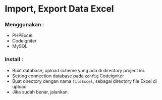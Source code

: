 # Import, Export Data Excel #

### Menggunakan : ###

- PHPExcel
- Codeigniter
- MySQL

### Install : ###

- Buat database, upload scheme yang ada di directory project ini.
- Setting connection database pada `config` Codeigniter
- Buat directory dengan nama `fileExcel`, sebagai directory file Excel di upload
- Jika sudah benar, jalankan.


